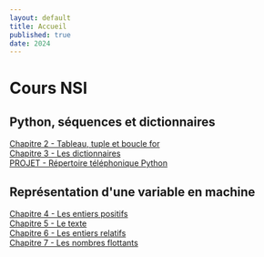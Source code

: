 ```yaml
---
layout: default
title: Accueil
published: true
date: 2024
---
```


# Cours NSI

## Python, séquences et dictionnaires

[Chapitre 2 - Tableau, tuple et boucle for]({{site.baseurl}}/chapitre2/)<br>
[Chapitre 3 - Les dictionnaires]({{site.baseurl}}/chapitre3/)<br>
[PROJET - Répertoire téléphonique Python]({{site.baseurl}}/projet1/)<br>

## Représentation d'une variable en machine

[Chapitre 4 - Les entiers positifs]({{site.baseurl}}/chapitre4/)<br>
[Chapitre 5 - Le texte]({{site.baseurl}}/chapitre5/)<br>
[Chapitre 6 - Les entiers relatifs]({{site.baseurl}}/chapitre6/)<br>
[Chapitre 7 - Les nombres flottants]({{site.baseurl}}/chapitre7/)<br>
